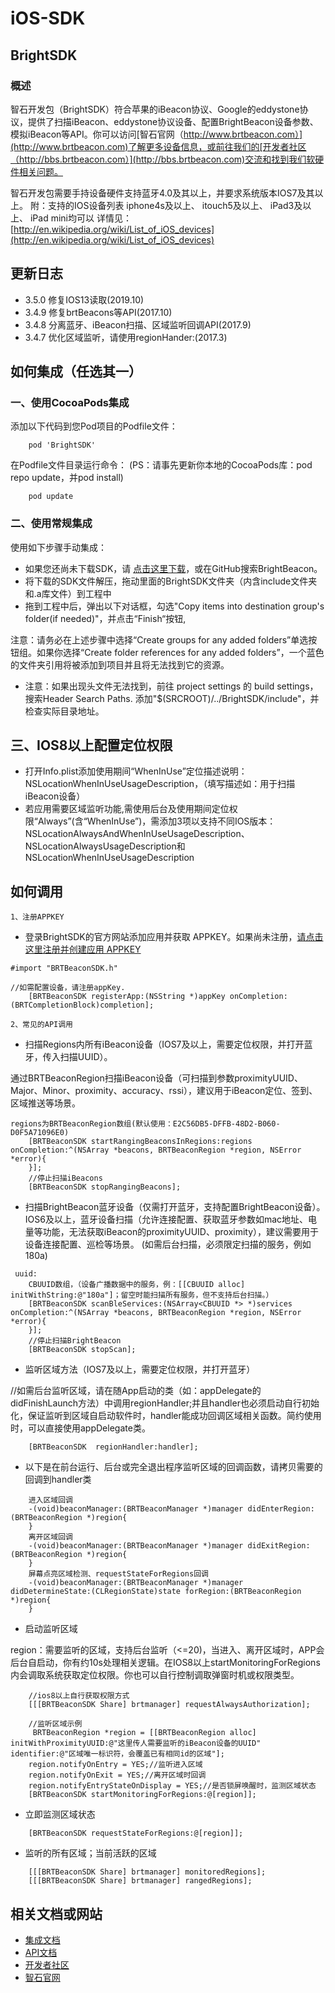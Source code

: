 iOS-SDK
=======

## BrightSDK
###  概述

智石开发包（BrightSDK）符合苹果的iBeacon协议、Google的eddystone协议，提供了扫描iBeacon、eddystone协议设备、配置BrightBeacon设备参数、模拟iBeacon等API。你可以访问[智石官网（http://www.brtbeacon.com）](http://www.brtbeacon.com)了解更多设备信息，或前往我们的[开发者社区（http://bbs.brtbeacon.com）](http://bbs.brtbeacon.com)交流和找到我们软硬件相关问题。

智石开发包需要手持设备硬件支持蓝牙4.0及其以上，并要求系统版本IOS7及其以上。
附：支持的IOS设备列表
iphone4s及以上、
itouch5及以上、
iPad3及以上、
iPad mini均可以
详情见：[http://en.wikipedia.org/wiki/List_of_iOS_devices](http://en.wikipedia.org/wiki/List_of_iOS_devices)

## 更新日志
 *  3.5.0 修复IOS13读取(2019.10)
 *  3.4.9 修复brtBeacons等API(2017.10)
 *  3.4.8 分离蓝牙、iBeacon扫描、区域监听回调API(2017.9)
 *  3.4.7 优化区域监听，请使用regionHander:(2017.3)

## 如何集成（任选其一）
### 一、使用CocoaPods集成
添加以下代码到您Pod项目的Podfile文件：

```
	pod 'BrightSDK'
```
在Podfile文件目录运行命令：
(PS：请事先更新你本地的CocoaPods库：pod repo update，并pod install)

```
	pod update
```

### 二、使用常规集成

使用如下步骤手动集成：

- 如果您还尚未下载SDK，请 [点击这里下载](https://github.com/BrightBeacon/BrightBeacon_iOS_SDK)，或在GitHub搜索BrightBeacon。
- 将下载的SDK文件解压，拖动里面的BrightSDK文件夹（内含include文件夹和.a库文件）到工程中
- 拖到工程中后，弹出以下对话框，勾选"Copy items into destination group's folder(if needed)"，并点击“Finish“按钮,

注意：请务必在上述步骤中选择“Create groups for any added folders”单选按钮组。如果你选择“Create folder references for any added folders”，一个蓝色的文件夹引用将被添加到项目并且将无法找到它的资源。



- 注意：如果出现头文件无法找到，前往 project settings 的 build settings，搜索Header Search Paths. 添加"$(SRCROOT)/../BrightSDK/include"，并检查实际目录地址。

## 三、IOS8以上配置定位权限
* 打开Info.plist添加使用期间“WhenInUse”定位描述说明：NSLocationWhenInUseUsageDescription，（填写描述如：用于扫描iBeacon设备）
* 若应用需要区域监听功能,需使用后台及使用期间定位权限“Always”(含“WhenInUse”)，需添加3项以支持不同IOS版本：NSLocationAlwaysAndWhenInUseUsageDescription、NSLocationAlwaysUsageDescription和NSLocationWhenInUseUsageDescription

## 如何调用
`1、注册APPKEY`<br/>

- 登录BrightSDK的官方网站添加应用并获取 APPKEY。如果尚未注册，[请点击这里注册并创建应用 APPKEY](http://open.brtbeacon.com)

```
#import "BRTBeaconSDK.h"

//如需配置设备，请注册appKey.
	[BRTBeaconSDK registerApp:(NSString *)appKey onCompletion:(BRTCompletionBlock)completion];
```
`2、常见的API调用`<br/>

 - 扫描Regions内所有iBeacon设备（IOS7及以上，需要定位权限，并打开蓝牙，传入扫描UUID）。

通过BRTBeaconRegion扫描iBeacon设备（可扫描到参数proximityUUID、Major、Minor、proximity、accuracy、rssi），建议用于iBeacon定位、签到、区域推送等场景。

```
regions为BRTBeaconRegion数组(默认使用：E2C56DB5-DFFB-48D2-B060-D0F5A71096E0)
	[BRTBeaconSDK startRangingBeaconsInRegions:regions onCompletion:^(NSArray *beacons, BRTBeaconRegion *region, NSError *error){
	}];
	//停止扫描iBeacons
	[BRTBeaconSDK stopRangingBeacons];
```
 - 扫描BrightBeacon蓝牙设备（仅需打开蓝牙，支持配置BrightBeacon设备）。
IOS6及以上，蓝牙设备扫描（允许连接配置、获取蓝牙参数如mac地址、电量等功能，无法获取iBeacon的proximityUUID、proximity），建议需要用于设备连接配置、巡检等场景。
(如需后台扫描，必须限定扫描的服务，例如180a)

```
 uuid:
	CBUUID数组，（设备广播数据中的服务，例：[[CBUUID alloc] initWithString:@"180a"]；留空时能扫描所有服务，但不支持后台扫描。）
	[BRTBeaconSDK scanBleServices:(NSArray<CBUUID *> *)services onCompletion:^(NSArray *beacons, BRTBeaconRegion *region, NSError *error){
	}];
	//停止扫描BrightBeacon
	[BRTBeaconSDK stopScan];
```
 
 - 监听区域方法（IOS7及以上，需要定位权限，并打开蓝牙）

//如需后台监听区域，请在随App启动的类（如：appDelegate的didFinishLaunch方法）中调用regionHandler;并且handler也必须启动自行初始化，保证监听到区域自启动软件时，handler能成功回调区域相关函数。简约使用时，可以直接使用appDelegate类。

```
	[BRTBeaconSDK  regionHandler:handler];
```

 * 以下是在前台运行、后台或完全退出程序监听区域的回调函数，请拷贝需要的回调到handler类

```
	进入区域回调
	-(void)beaconManager:(BRTBeaconManager *)manager didEnterRegion:(BRTBeaconRegion *)region{
	}
	离开区域回调
	-(void)beaconManager:(BRTBeaconManager *)manager didExitRegion:(BRTBeaconRegion *)region{
	}
	屏幕点亮区域检测、requestStateForRegions回调
	-(void)beaconManager:(BRTBeaconManager *)manager didDetermineState:(CLRegionState)state forRegion:(BRTBeaconRegion *)region{
	}
```
- 启动监听区域

 region：需要监听的区域，支持后台监听（<=20)，当进入、离开区域时，APP会后台自启动，你有约10s处理相关逻辑。在IOS8以上startMonitoringForRegions内会调取系统获取定位权限。你也可以自行控制调取弹窗时机或权限类型。
 
```
 	//ios8以上自行获取权限方式
 	[[[BRTBeaconSDK Share] brtmanager] requestAlwaysAuthorization];
```

```
	//监听区域示例
     BRTBeaconRegion *region = [[BRTBeaconRegion alloc] initWithProximityUUID:@"这里传人需要监听的iBeacon设备的UUID" identifier:@"区域唯一标识符，会覆盖已有相同id的区域"];
    region.notifyOnEntry = YES;//监听进入区域
    region.notifyOnExit = YES;//离开区域时回调
    region.notifyEntryStateOnDisplay = YES;//是否锁屏唤醒时，监测区域状态
    [BRTBeaconSDK startMonitoringForRegions:@[region]];
```
 
 - 立即监测区域状态
 
```
    [BRTBeaconSDK requestStateForRegions:@[region]];
```
- 监听的所有区域；当前活跃的区域

```
	[[[BRTBeaconSDK Share] brtmanager] monitoredRegions];
	[[[BRTBeaconSDK Share] brtmanager] rangedRegions];
```
## 相关文档或网站
* [集成文档](https://github.com/BrightBeacon/BrightBeacon_iOS_SDK)
* [API文档](http://brightbeacon.github.io/BrightBeacon_iOS_SDK)
* [开发者社区](http://bbs.brtbeacon.com)
* [智石官网](http://www.brtbeacon.com)
